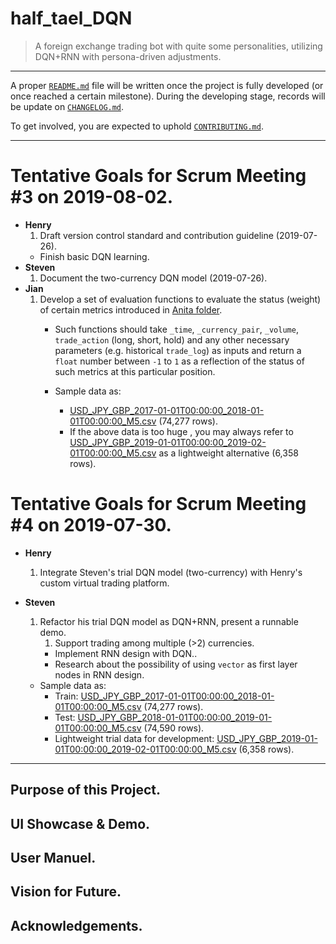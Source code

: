 # half_tael_DQN
> A foreign exchange trading bot with quite some personalities, utilizing DQN+RNN with persona-driven adjustments.

---
A proper [`README.md`](https://github.com/choH/half_tael_DQN/blob/master/README.md) file will be written once the project is fully developed (or once reached a certain milestone). During the developing stage, records will be update on [`CHANGELOG.md`](https://github.com/choH/half_tael_DQN/blob/master/CHANGELOG.md).

To get involved, you are expected to uphold [`CONTRIBUTING.md`](https://github.com/choH/half_tael_DQN/blob/master/CONTRIBUTING.md).

---
# Tentative Goals for Scrum Meeting #3 on 2019-08-02.
* **Henry**
    1. Draft version control standard and contribution guideline (2019-07-26).
    * Finish basic DQN learning.
* **Steven**
    1. Document the two-currency DQN model (2019-07-26).
* **Jian**
    1. Develop a set of evaluation functions to evaluate the status (weight) of certain metrics introduced in [Anita folder](https://github.com/choH/half_tael_DQN/tree/master/legacy_ref/anita).
        * Such functions should take `_time`, `_currency_pair`, `_volume`, `trade_action` (long, short, hold) and any other necessary parameters (e.g. historical `trade_log`) as inputs and return a `float` number between `-1` to `1` as a reflection of the status of such metrics at this particular position.

        * Sample data as:
            * [USD_JPY_GBP_2017-01-01T00:00:00_2018-01-01T00:00:00_M5.csv](https://github.com/choH/half_tael_DQN/blob/master/arena_data/USD_JPY_GBP_2017-01-01T00:00:00_2018-01-01T00:00:00_M5.csv) (74,277 rows).
            * If the above data is too huge , you may always refer to [USD_JPY_GBP_2019-01-01T00:00:00_2019-02-01T00:00:00_M5.csv](https://github.com/choH/half_tael_DQN/blob/master/arena_data/USD_JPY_GBP_2019-01-01T00:00:00_2019-02-01T00:00:00_M5.csv) as a lightweight alternative (6,358 rows).

# Tentative Goals for Scrum Meeting #4 on 2019-07-30.
* **Henry**
    1. Integrate Steven's trial DQN model (two-currency) with Henry's custom virtual trading platform.
* **Steven**
    1. Refactor his trial DQN model as DQN+RNN, present a runnable demo.
        1. Support trading among multiple (>2) currencies.
        * Implement RNN design with DQN..
        * Research about the possibility of using `vector` as first layer nodes in RNN design.

    * Sample data as:
        * Train: [USD_JPY_GBP_2017-01-01T00:00:00_2018-01-01T00:00:00_M5.csv](https://github.com/choH/half_tael_DQN/blob/master/arena_data/USD_JPY_GBP_2017-01-01T00:00:00_2018-01-01T00:00:00_M5.csv) (74,277 rows).
        * Test: [USD_JPY_GBP_2018-01-01T00:00:00_2019-01-01T00:00:00_M5.csv](https://github.com/choH/half_tael_DQN/blob/master/arena_data/USD_JPY_GBP_2018-01-01T00:00:00_2019-01-01T00:00:00_M5.csv) (74,590 rows).
        * Lightweight trial data for development: [USD_JPY_GBP_2019-01-01T00:00:00_2019-02-01T00:00:00_M5.csv](https://github.com/choH/half_tael_DQN/blob/master/arena_data/USD_JPY_GBP_2019-01-01T00:00:00_2019-02-01T00:00:00_M5.csv) (6,358 rows).




---
## Purpose of this Project.

## UI Showcase & Demo.

## User Manuel.

## Vision for Future.

## Acknowledgements.

